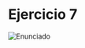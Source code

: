 # Ejercicio 7

![Enunciado](https://github.com/Lukas-De-Angelis-Riva/Estructura-Assembly/blob/master/Guia5/Ejercicio07/Enunciado.JPG)
